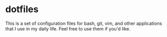 # dotfiles
This is a set of configuration files for bash, git, vim, and other applications that I use in my daily life. Feel free to use them if you'd like.
